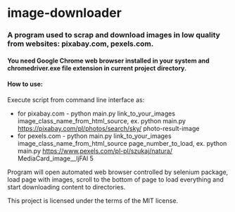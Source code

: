 # image-downloader

### A program used to scrap and download images in low quality from websites: pixabay.com, pexels.com.
#### You need Google Chrome web browser installed in your system and chromedriver.exe file extension in current project directory.

#### How to use:
Execute script from command line interface as:
- for pixabay.com - python main.py link_to_your_images image_class_name_from_html_source, ex. python main.py https://pixabay.com/pl/photos/search/sky/ photo-result-image
- for pexels.com - python main.py link_to_your_images image_class_name_from_html_source page_number_to_load, ex. python main.py https://www.pexels.com/pl-pl/szukaj/natura/ MediaCard_image__ljFAl 5

Program will open automated web browser controlled by selenium package, load page with images, scroll to the bottom of page to load everything and start downloading content to directories.

This project is licensed under the terms of the MIT license.
